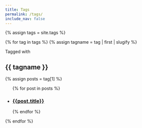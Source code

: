 ```yaml
---
title: Tags
permalink: /tags/
include_nav: false
---
```


<script>
  Haack.ready(() => {
    let title = document.getElementsByClassName('post-title')
    if (title) {
      title[0].style.display = 'none'
    }
    let tag = window.location.hash
    if(tag) {
        let tagElement = document.getElementById(tag.substring(1))
        if (tagElement) {
          tagElement.style.display = 'block'
        }
    }
    else {
      // Let's just show them all
      var tags = document.getElementsByClassName('tag')
      for (var tagElement of tags) {
        if (tagElement) {
          tagElement.style.display = 'block'
        }
      }
    }
  })
</script>

{% assign tags = site.tags %}

{% for tag in tags %}
  {% assign tagname = tag | first | slugify %}
<div id="{{ tagname }}" class="tag">
  <span class="meta">Tagged with</span>
  <h2>{{ tagname }}</h2>
  {% assign posts = tag[1] %}
  <ul>
  {% for post in posts %}
    <li>
      <h3 class="title"><a href="{{ post.url | relative_url }}">{{post.title}}</a></h3>
    </li>
  {% endfor %}
  </ul>
</div>
{% endfor %}
